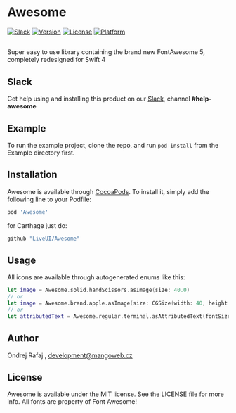 # Awesome

[![Slack](https://img.shields.io/badge/join-slack-745EAF.svg?style=flat)](http://bit.ly/2B0dEyt)
[![Version](https://img.shields.io/cocoapods/v/AwesomeEnum.svg?style=flat)](http://cocoapods.org/pods/AwesomeEnum)
[![License](https://img.shields.io/cocoapods/l/AwesomeEnum.svg?style=flat)](http://cocoapods.org/pods/AwesomeEnum)
[![Platform](https://img.shields.io/cocoapods/p/AwesomeEnum.svg?style=flat)](http://cocoapods.org/pods/AwesomeEnum)

## 

Super easy to use library containing the brand new FontAwesome 5, completely redesigned for Swift 4

## Slack

Get help using and installing this product on our [Slack](http://bit.ly/2B0dEyt), channel <b>#help-awesome</b>

## Example

To run the example project, clone the repo, and run `pod install` from the Example directory first.

## Installation

Awesome is available through [CocoaPods](http://cocoapods.org). To install
it, simply add the following line to your Podfile:

```ruby
pod 'Awesome'
```

for Carthage just do:

```ruby
github "LiveUI/Awesome"
```

## Usage

All icons are available through autogenerated enums like this:

```swift
let image = Awesome.solid.handScissors.asImage(size: 40.0)
// or
let image = Awesome.brand.apple.asImage(size: CGSize(width: 40, height: 40), color: .red, backgroundColor: .blue)
// or
let attributedText = Awesome.regular.terminal.asAttributedText(fontSize: 17, color: .red, backgroundColor: .blue)
```

## Author

Ondrej Rafaj , development@mangoweb.cz

## License

Awesome is available under the MIT license. See the LICENSE file for more info. All fonts are property of Font Awesome!
